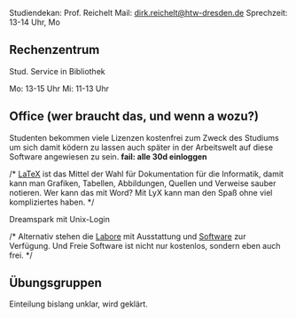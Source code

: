 Studiendekan: Prof. Reichelt
Mail: dirk.reichelt@htw-dresden.de
Sprechzeit: 13-14 Uhr, Mo

## Rechenzentrum

Stud. Service in Bibliothek

Mo: 13-15 Uhr
Mi: 11-13 Uhr

## Office (wer braucht das, und wenn a wozu?)

Studenten bekommen viele Lizenzen kostenfrei zum Zweck des Studiums um sich damit ködern zu lassen auch später in der Arbeitswelt auf diese Software angewiesen zu sein. **fail: alle 30d einloggen**

/* [LaTeX](https://www.htw-dresden.de/fakultaet-informatikmathematik/fakultaet/einrichtungen/fachschaftsrat-informatikmathematik/latex.html) ist das Mittel der Wahl für Dokumentation für die Informatik, damit kann man Grafiken, Tabellen, Abbildungen, Quellen und Verweise sauber notieren. Wer kann das mit Word? Mit LyX kann man den Spaß ohne viel kompliziertes haben. */

Dreamspark mit Unix-Login

/*
Alternativ stehen die [Labore](http://www.htw-dresden.de/fakultaet-informatikmathematik/fakultaet/bereiche-und-institute/laborbereich/labore.html) mit Ausstattung und [Software](http://www.htw-dresden.de/fakultaet-informatikmathematik/fakultaet/bereiche-und-institute/laborbereich/software.html) zur Verfügung. Und Freie Software ist nicht nur kostenlos, sondern eben auch frei.
*/

## Übungsgruppen

Einteilung bislang unklar, wird geklärt.
